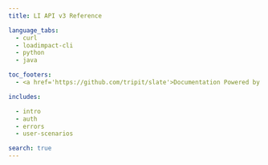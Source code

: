 ```yaml
---
title: LI API v3 Reference

language_tabs:
  - curl
  - loadimpact-cli
  - python
  - java

toc_footers:
  - <a href='https://github.com/tripit/slate'>Documentation Powered by Slate</a>

includes:

  - intro
  - auth
  - errors
  - user-scenarios

search: true
---
```


